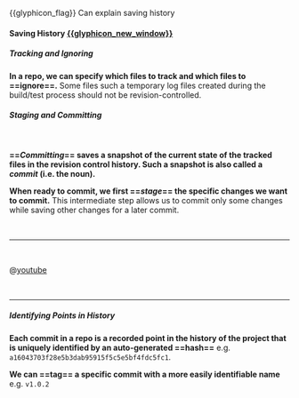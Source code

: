 <span id="prereqs"></span>

<span id="outcomes">{{glyphicon_flag}} Can explain saving history</span>

<div id="title">

#### Saving History [{{glyphicon_new_window}}]({{baseUrl}}/revisionControl/savingHistory/index.html)

</div>

<div id="body">

##### Tracking and Ignoring

**In a repo, we can specify which files to track and which files to ==ignore==.** Some files such a temporary log files created during the build/test process should not be revision-controlled.

##### Staging and Committing 

<tabs> 
  <tab header=":abc:">

**==_Committing_== saves a snapshot of the current state of the tracked files in the revision control history. Such a snapshot is also called a _commit_ (i.e. the noun).**

**When ready to commit, we first ==_stage_== the specific changes we want to commit.** This intermediate step allows us to commit only some changes while saving other changes for a later commit.

  <hr></tab>
  <tab header=":tv:">

@[youtube](7exFDGHgQcw)

  <hr></tab>
</tabs>

##### Identifying Points in History

**Each commit in a repo is a recorded point in the history of the project that is uniquely identified by an auto-generated ==hash==** e.g. `a16043703f28e5b3dab95915f5c5e5bf4fdc5fc1`. 

**We can ==tag== a specific commit with a more easily identifiable name** e.g. `v1.0.2`

</div>

<div id="extras">
</div>